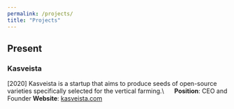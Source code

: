 ```yaml
---
permalink: /projects/
title: "Projects"
---
```

## Present
### Kasveista
[2020]  Kasveista is a startup that aims to produce seeds of open-source varieties specifically selected for the vertical farming.\ 
        &nbsp;&nbsp;&nbsp;&nbsp; **Position**: CEO and Founder
        **Website**: [kasveista.com](https://www.kasveista.com)
        
      

